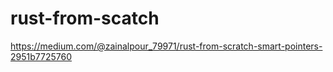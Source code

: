 # rust-from-scatch

https://medium.com/@zainalpour_79971/rust-from-scratch-smart-pointers-2951b7725760
